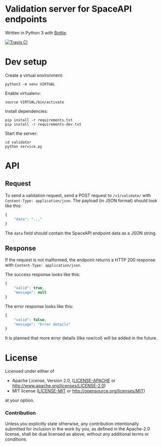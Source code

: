 # Validation server for SpaceAPI endpoints

Written in Python 3 with [Bottle](http://bottlepy.org/).

[![Travis CI][travis-ci-badge]][travis-ci]

# Dev setup

Create a virtual environment:

    python3 -m venv VIRTUAL

Enable virtualenv:

    source VIRTUAL/bin/activate

Install dependencies:

    pip install -r requirements.txt
    pip install -r requirements-dev.txt

Start the server:

    cd validator
    python service.py

# API

## Request

To send a validation request, send a POST request to `/v1/validate/` with
`Content-Type: application/json`. The payload (in JSON format) should look like
this:

```javascript
{
    "data": "..."
}
```

The `data` field should contain the SpaceAPI endpoint data as a JSON string.

## Response

If the request is not malformed, the endpoint returns a HTTP 200 response with
`Content-Type: application/json`.

The success response looks like this:

```javascript
{
    "valid": true,
    "message": null
}
```

The error response looks like this:

```javascript
{
    "valid": false,
    "message": "Error details"
}
```

It is planned that more error details (like row/col) will be added in the future.

# License

Licensed under either of

 * Apache License, Version 2.0, ([LICENSE-APACHE](LICENSE-APACHE) or
   http://www.apache.org/licenses/LICENSE-2.0)
 * MIT license ([LICENSE-MIT](LICENSE-MIT) or
   http://opensource.org/licenses/MIT)

at your option.

### Contribution

Unless you explicitly state otherwise, any contribution intentionally submitted
for inclusion in the work by you, as defined in the Apache-2.0 license, shall
be dual licensed as above, without any additional terms or conditions.

<!-- Badges -->
[travis-ci]: https://travis-ci.org/spacedirectory/validator
[travis-ci-badge]: https://img.shields.io/travis/spacedirectory/validator/master.svg
